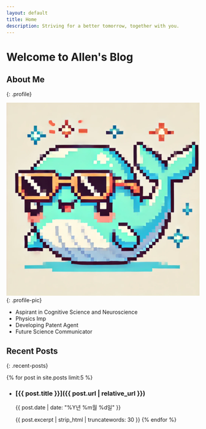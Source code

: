 ```yaml
---
layout: default
title: Home
description: Striving for a better tomorrow, together with you.
---
```


# Welcome to Allen's Blog

## About Me
{: .profile}

![Allen's profile picture](/assets/images/allen_logo_ver2.png){: .profile-pic}

- Aspirant in Cognitive Science and Neuroscience
- Physics Imp
- Developing Patent Agent
- Future Science Communicator

## Recent Posts
{: .recent-posts}

{% for post in site.posts limit:5 %}
- ### [{{ post.title }}]({{ post.url | relative_url }})
  {{ post.date | date: "%Y년 %m월 %d일" }}
  
  {{ post.excerpt | strip_html | truncatewords: 30 }}
{% endfor %}
